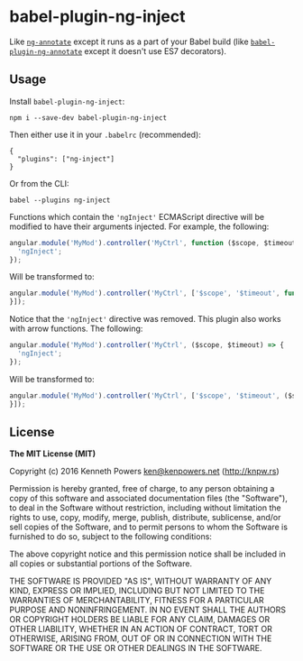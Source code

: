 # babel-plugin-ng-inject

Like [`ng-annotate`] except it runs as a part of your Babel build (like
[`babel-plugin-ng-annotate`] except it doesn't use ES7 decorators).

## Usage

Install `babel-plugin-ng-inject`:

```
npm i --save-dev babel-plugin-ng-inject
```

Then either use it in your `.babelrc` (recommended):

```
{
  "plugins": ["ng-inject"]
}
```

Or from the CLI:

```
babel --plugins ng-inject
```

Functions which contain the `'ngInject'` ECMAScript directive will be modified
to have their arguments injected. For example, the following:

```js
angular.module('MyMod').controller('MyCtrl', function ($scope, $timeout) {
  'ngInject';
});
```

Will be transformed to:

```js
angular.module('MyMod').controller('MyCtrl', ['$scope', '$timeout', function ($scope, $timeout) {
}]);
```

Notice that the `'ngInject'` directive was removed. This plugin also works with arrow functions. The following:

```js
angular.module('MyMod').controller('MyCtrl', ($scope, $timeout) => {
  'ngInject';
});
```

Will be transformed to:

```js
angular.module('MyMod').controller('MyCtrl', ['$scope', '$timeout', ($scope, $timeout) => {
}]);
```

## License

**The MIT License (MIT)**

Copyright (c) 2016 Kenneth Powers <ken@kenpowers.net> (http://knpw.rs)

Permission is hereby granted, free of charge, to any person obtaining a copy
of this software and associated documentation files (the "Software"), to deal
in the Software without restriction, including without limitation the rights
to use, copy, modify, merge, publish, distribute, sublicense, and/or sell
copies of the Software, and to permit persons to whom the Software is
furnished to do so, subject to the following conditions:

The above copyright notice and this permission notice shall be included in
all copies or substantial portions of the Software.

THE SOFTWARE IS PROVIDED "AS IS", WITHOUT WARRANTY OF ANY KIND, EXPRESS OR
IMPLIED, INCLUDING BUT NOT LIMITED TO THE WARRANTIES OF MERCHANTABILITY,
FITNESS FOR A PARTICULAR PURPOSE AND NONINFRINGEMENT. IN NO EVENT SHALL THE
AUTHORS OR COPYRIGHT HOLDERS BE LIABLE FOR ANY CLAIM, DAMAGES OR OTHER
LIABILITY, WHETHER IN AN ACTION OF CONTRACT, TORT OR OTHERWISE, ARISING FROM,
OUT OF OR IN CONNECTION WITH THE SOFTWARE OR THE USE OR OTHER DEALINGS IN
THE SOFTWARE.

[CLI]: http://babeljs.io/docs/usage/cli/ "Babel CLI"
[Babel]: http://babeljs.io/ "Babel: The compiler for writing next generation JavaScript"
[`babel-plugin-ng-annotate`]: https://github.com/mchmielarski/babel-plugin-ng-annotate "babel-plugin-ng-annotate"
[`ng-annotate`]: https://github.com/olov/ng-annotate "ng-annotate"
